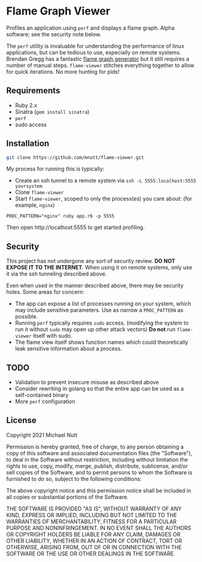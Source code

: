# Flame Graph Viewer

Profiles an application using `perf` and displays a flame graph. Alpha software; see the security note below.

The `perf` utility is invaluable for understanding the performance of linux applications, but can be tedious to use, especially on remote systems. Brendan Gregg has a fantastic [flame graph generator](https://github.com/brendangregg/FlameGraph) but it still requires a number of manual steps. `flame-viewer` stitches everything together to allow for quick iterations. No more hunting for pids!

## Requirements

- Ruby 2.x
- Sinatra (`gem install sinatra`)
- `perf`
- sudo access

## Installation

```bash
git clone https://github.com/mnutt/flame-viewer.git
```

My process for running this is typically:
- Create an ssh tunnel to a remote system via `ssh -L 5555:localhost:5555 yoursystem`
- Clone `flame-viewer`
- Start `flame-viewer`, scoped to only the process(es) you care about: (for example, `nginx`)

```
PROC_PATTERN="nginx" ruby app.rb -p 5555
```

Then open http://localhost:5555 to get started profiling.

## Security

This project has not undergone any sort of security review. **DO NOT EXPOSE IT TO THE INTERNET**. When using it on remote systems, only use it via the ssh tunneling described above.

Even when used in the manner described above, there may be security holes. Some areas for concern:

* The app can expose a list of processes running on your system, which may include sensitive parameters. Use as narrow a `PROC_PATTERN` as possible.
* Running `perf` typically requires `sudo` access. (modifying the system to run it without `sudo` may open up other attack vectors) **Do not** run `flame-viewer` itself with sudo.
* The flame view itself shows function names which could theoretically leak sensitive information about a process.

## TODO

* Validation to prevent insecure misuse as described above
* Consider rewriting in golang so that the entire app can be used as a self-contained binary
* More `perf` configuration


## License

Copyright 2021 Michael Nutt

Permission is hereby granted, free of charge, to any person obtaining a copy of this software and associated documentation files (the "Software"), to deal in the Software without restriction, including without limitation the rights to use, copy, modify, merge, publish, distribute, sublicense, and/or sell copies of the Software, and to permit persons to whom the Software is furnished to do so, subject to the following conditions:

The above copyright notice and this permission notice shall be included in all copies or substantial portions of the Software.

THE SOFTWARE IS PROVIDED "AS IS", WITHOUT WARRANTY OF ANY KIND, EXPRESS OR IMPLIED, INCLUDING BUT NOT LIMITED TO THE WARRANTIES OF MERCHANTABILITY, FITNESS FOR A PARTICULAR PURPOSE AND NONINFRINGEMENT. IN NO EVENT SHALL THE AUTHORS OR COPYRIGHT HOLDERS BE LIABLE FOR ANY CLAIM, DAMAGES OR OTHER LIABILITY, WHETHER IN AN ACTION OF CONTRACT, TORT OR OTHERWISE, ARISING FROM, OUT OF OR IN CONNECTION WITH THE SOFTWARE OR THE USE OR OTHER DEALINGS IN THE SOFTWARE.
